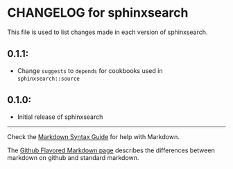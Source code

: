 # CHANGELOG for sphinxsearch

This file is used to list changes made in each version of sphinxsearch.

## 0.1.1:

* Change `suggests` to `depends` for cookbooks used in `sphinxsearch::source`

## 0.1.0:

* Initial release of sphinxsearch

- - -
Check the [Markdown Syntax Guide](http://daringfireball.net/projects/markdown/syntax) for help with Markdown.

The [Github Flavored Markdown page](http://github.github.com/github-flavored-markdown/) describes the differences between markdown on github and standard markdown.

